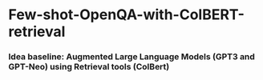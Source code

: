 # Few-shot-OpenQA-with-ColBERT-retrieval

### Idea baseline: Augmented Large Language Models (GPT3 and GPT-Neo) using Retrieval tools (ColBert)
